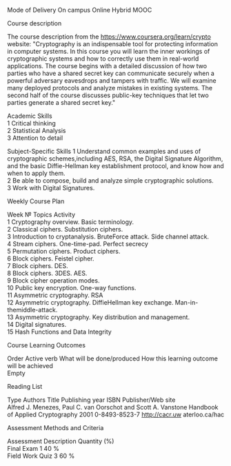 Mode of Delivery
 On campus	 Online
 Hybrid	 MOOC


Course description

The course description from the https://www.coursera.org/learn/crypto website: "Cryptography is an indispensable tool for protecting information in computer systems. In this course you will learn the inner workings of cryptographic systems and how to correctly use them in real-world applications. The course begins with a detailed discussion of how two parties who have a shared secret key can communicate securely when a powerful adversary eavesdrops and tampers with traffic. We will examine many deployed protocols and analyze mistakes in existing systems. The second half of the course discusses public-key techniques that let two parties generate a shared secret key."	

Academic Skills	 
1	Critical thinking		
2	Statistical Analysis		
3	Attention to detail

Subject-Specific Skills 
1	Understand common examples and uses of cryptographic schemes,including AES, RSA, the Digital Signature Algorithm, and the basic Diffie-Hellman key establishment protocol, and know how and when to apply them.		
2	Be able to compose, build and analyze simple cryptographic solutions.		
3	Work with Digital Signatures.

Weekly Course Plan

Week №	Topics	Activity	 
1	Cryptography overview. Basic
terminology.			
2	Classical ciphers. Substitution ciphers.			
3	Introduction to cryptanalysis. BruteForce attack. Side channel attack.			
4	Stream ciphers. One-time-pad. Perfect
secrecy			
5	Permutation ciphers. Product ciphers.			
6	Block ciphers. Feistel cipher.			
7	Block ciphers. DES.			
8	Block ciphers. 3DES. AES.			
9	Block cipher operation modes.			
10	Public key encryption. One-way
functions.			
11	Asymmetric cryptography. RSA			
12	Asymmetric cryptography. DiffieHellman key exchange. Man-in-themiddle-attack.			
13	Asymmetric cryptography. Key
distribution and management.			
14	Digital signatures.			
15	Hash Functions and Data Integrity

Course Learning Outcomes

Order	Active verb	What will be done/produced	How this learning outcome will be achieved	 
Empty

Reading List

Type	Authors	Title	Publishing year	ISBN	Publisher/Web site	 
Alfred J. Menezes, Paul C. van Oorschot and Scott A. Vanstone	Handbook of Applied Cryptography	2001	0-8493-8523-7	http://cacr.uw aterloo.ca/hac

Assessment Methods and Criteria

Assessment	Description	Quantity	(%)	 
Final Exam		1	40 %		
Field Work	Quiz	3	60 %